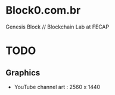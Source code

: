# Block0.com.br
Genesis Block // Blockchain Lab at FECAP






# TODO
## Graphics
* YouTube channel art : 2560 x 1440
